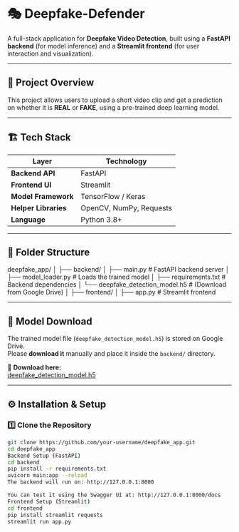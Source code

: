 
# 🎭  Deepfake-Defender 

A full-stack application for **Deepfake Video Detection**, built using a **FastAPI backend** (for model inference) and a **Streamlit frontend** (for user interaction and visualization).

---

## 🚀 Project Overview

This project allows users to upload a short video clip and get a prediction on whether it is **REAL** or **FAKE**, using a pre-trained deep learning model.

---

## 🏗️ Tech Stack

| Layer | Technology |
|--------|-------------|
| **Backend API** | FastAPI |
| **Frontend UI** | Streamlit |
| **Model Framework** | TensorFlow / Keras |
| **Helper Libraries** | OpenCV, NumPy, Requests |
| **Language** | Python 3.8+ |

---

## 🧩 Folder Structure

deepfake_app/
│
├── backend/
│ ├── main.py # FastAPI backend server
│ ├── model_loader.py # Loads the trained model
│ ├── requirements.txt # Backend dependencies
│ └── deepfake_detection_model.h5 # (Download from Google Drive)
│
├── frontend/
│ ├── app.py # Streamlit frontend


---

## 🧠 Model Download

The trained model file (`deepfake_detection_model.h5`) is stored on Google Drive.  
Please **download it** manually and place it inside the `backend/` directory.

🔗 **Download here:**  
[deepfake_detection_model.h5](https://drive.google.com/file/d/1fvOHZZNCS7SoXfl8EnJHQ_PzWyRfQ5aG/view?usp=drive_link)

---

## ⚙️ Installation & Setup

### 1️⃣ Clone the Repository
```bash
git clone https://github.com/your-username/deepfake_app.git
cd deepfake_app
Backend Setup (FastAPI)
cd backend
pip install -r requirements.txt
uvicorn main:app --reload
The backend will run on: http://127.0.0.1:8000

You can test it using the Swagger UI at: http://127.0.0.1:8000/docs
Frontend Setup (Streamlit)
cd frontend
pip install streamlit requests
streamlit run app.py
